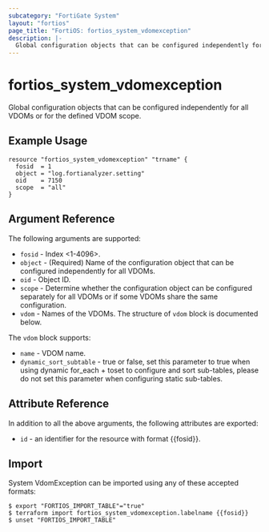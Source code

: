 ```yaml
---
subcategory: "FortiGate System"
layout: "fortios"
page_title: "FortiOS: fortios_system_vdomexception"
description: |-
  Global configuration objects that can be configured independently for all VDOMs or for the defined VDOM scope.
---
```


# fortios_system_vdomexception
Global configuration objects that can be configured independently for all VDOMs or for the defined VDOM scope.

## Example Usage

```hcl
resource "fortios_system_vdomexception" "trname" {
  fosid  = 1
  object = "log.fortianalyzer.setting"
  oid    = 7150
  scope  = "all"
}
```

## Argument Reference


The following arguments are supported:

* `fosid` - Index <1-4096>.
* `object` - (Required) Name of the configuration object that can be configured independently for all VDOMs.
* `oid` - Object ID.
* `scope` - Determine whether the configuration object can be configured separately for all VDOMs or if some VDOMs share the same configuration.
* `vdom` - Names of the VDOMs. The structure of `vdom` block is documented below.

The `vdom` block supports:

* `name` - VDOM name.
* `dynamic_sort_subtable` - true or false, set this parameter to true when using dynamic for_each + toset to configure and sort sub-tables, please do not set this parameter when configuring static sub-tables.

## Attribute Reference

In addition to all the above arguments, the following attributes are exported:
* `id` - an identifier for the resource with format {{fosid}}.

## Import

System VdomException can be imported using any of these accepted formats:
```
$ export "FORTIOS_IMPORT_TABLE"="true"
$ terraform import fortios_system_vdomexception.labelname {{fosid}}
$ unset "FORTIOS_IMPORT_TABLE"
```
